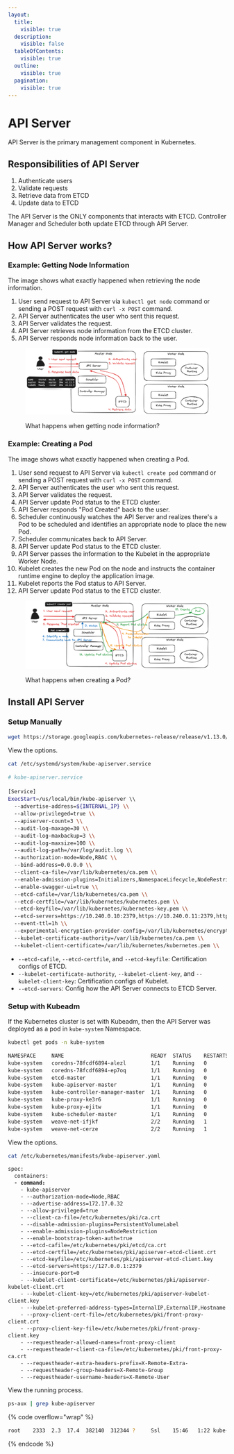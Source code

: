 ```yaml
---
layout:
  title:
    visible: true
  description:
    visible: false
  tableOfContents:
    visible: true
  outline:
    visible: true
  pagination:
    visible: true
---
```


# API Server

API Server is the primary management component in Kubernetes.

## Responsibilities of API Server

1. Authenticate users
2. Validate requests
3. Retrieve data from ETCD
4. Update data to ETCD

The API Server is the ONLY components that interacts with ETCD. Controller Manager and Scheduler both update ETCD through API Server.

## How API Server works?

### Example: Getting Node Information

The image shows what exactly happened when retrieving the node information.

1. User send request to API Server via `kubectl get node` command or sending a POST request with `curl -x POST` command.
2. API Server authenticates the user who sent this request.
3. API Server validates the request.
4. API Server retrieves node information from the ETCD cluster.
5. API Server responds node information back to the user.

<figure><img src="../.gitbook/assets/api-server-get-node-info (1).png" alt=""><figcaption><p>What happens when getting node information?</p></figcaption></figure>

### Example: Creating a Pod

The image shows what exactly happened when creating a Pod.

1. User send request to API Server via `kubectl create pod` command or sending a POST request with `curl -x POST` command.
2. API Server authenticates the user who sent this request.
3. API Server validates the request.
4. API Server update Pod status to the ETCD cluster.
5. API Server responds "Pod Created" back to the user.
6. Scheduler continuously watches the API Server and realizes there's a Pod to be scheduled and identifies an appropriate node to place the new Pod.
7. Scheduler communicates back to API Server.
8. API Server update Pod status to the ETCD cluster.
9. API Server passes the information to the Kubelet in the appropriate Worker Node.
10. Kubelet creates the new Pod on the node and instructs the container runtime engine to deploy the application image.
11. Kubelet reports the Pod status to API Server.
12. API Server update Pod status to the ETCD cluster.

<figure><img src="../.gitbook/assets/api-server-create-a-pod.png" alt=""><figcaption><p>What happens when creating a Pod?</p></figcaption></figure>

## Install API Server

### Setup Manually

```sh
wget https://storage.googleapis.com/kubernetes-release/release/v1.13.0/bin/linux/amd64/kube-apiserver
```

View the options.

```sh
cat /etc/systemd/system/kube-apiserver.service
```

```sh
# kube-apiserver.service

[Service]
ExecStart=/us/local/bin/kube-apiserver \\
  --advertise-address=${INTERNAL_IP} \\
  --allow-privileged=true \\
  --apiserver-count=3 \\
  --audit-log-maxage=30 \\
  --audit-log-maxbackup=3 \\
  --audit-log-maxsize=100 \\
  --audit-log-path=/var/log/audit.log \\
  --authorization-mode=Node,RBAC \\
  --bind-address=0.0.0.0 \\
  --client-ca-file=/var/lib/kubernetes/ca.pem \\
  --enable-admission-plugins=Initializers,NamespaceLifecycle,NodeRestriction,LimitRanger,ServiceAccount,DefaultstorageClass,ResourceQuota \\
  --enable-swagger-ui=true \\
  --etcd-cafile=/var/lib/kubernetes/ca.pem \\
  --etcd-certfile=/var/lib/kubernetes/kubernetes.pem \\
  --etcd-keyfile=/var/lib/kubernetes/kubernetes-key.pem \\
  --etcd-servers=https://10.240.0.10:2379,https://10.240.0.11:2379,https://10.240.0.12:2379 \\
  --event-ttl=1h \\
  --experimental-encryption-provider-config=/var/lib/kubernetes/encryption-config.yaml \\
  --kubelet-certificate-authority=/var/lib/kubernetes/ca.pem \\
  --kubelet-client-certificate=/var/lib/kubernetes/kubernetes.pem \\
```

* `--etcd-cafile`, `--etcd-certfile`, and `--etcd-keyfile`: Certification configs of ETCD.
* `--kubelet-certificate-authority`, `--kubelet-client-key`, and `--kubelet-client-key`: Certification configs of Kubelet.
* `--etcd-servers`: Config how the API Server connects to ETCD Server.

### Setup with Kubeadm

If the Kubernetes cluster is set with Kubeadm, then the API Server was deployed as a pod in `kube-system` Namespace.

```sh
kubectl get pods -n kube-system
```

```sh
NAMESPACE     NAME                            READY  STATUS    RESTARTS   AGE
kube-system   coredns-78fcdf6894-alezl        1/1    Running   0          1h
kube-system   coredns-78fcdf6894-ep7oq        1/1    Running   0          1h
kube-system   etcd-master                     1/1    Running   0          1h
kube-system   kube-apiserver-master           1/1    Running   0          1h
kube-system   kube-controller-manager-master  1/1    Running   0          1h
kube-system   kube-proxy-ke3r6                1/1    Running   0          1h
kube-system   kube-proxy-ejitw                1/1    Running   0          1h
kube-system   kube-scheduler-master           1/1    Running   0          1h
kube-system   weave-net-ifjkf                 2/2    Running   1          1h
kube-system   weave-net-cerze                 2/2    Running   1          1h
```

View the options.

```sh
cat /etc/kubernetes/manifests/kube-apiserver.yaml
```

<pre class="language-sh"><code class="lang-sh">spec:
  containers:
<strong>  - command:
</strong>    - kube-apiserver
    - --authorization-mode=Node,RBAC
    - --advertise-address=172.17.0.32
    - --allow-privileged=true
    - --client-ca-file=/etc/kubernetes/pki/ca.crt
    - --disable-admission-plugins=PersistentVolumeLabel
    - --enable-admission-plugins=NodeRestriction
    - --enable-bootstrap-token-auth=true
    - --etcd-cafile=/etc/kubernetes/pki/etcd/ca.crt
    - --etcd-certfile=/etc/kubernetes/pki/apiserver-etcd-client.crt
    - --etcd-keyfile=/etc/kubernetes/pki/apiserver-etcd-client.key
    - --etcd-servers=https://127.0.0.1:2379
    - --insecure-port=0
    - --kubelet-client-certificate=/etc/kubernetes/pki/apiserver-kubelet-client.crt
    - --kubelet-client-key=/etc/kubernetes/pki/apiserver-kubelet-client.key
    - --kubelet-preferred-address-types=InternalIP,ExternalIP,Hostname
    - --proxy-client-cert-file=/etc/kubernetes/pki/front-proxy-client.crt
    - --proxy-client-key-file=/etc/kubernetes/pki/front-proxy-client.key
    - --requestheader-allowed-names=front-proxy-client
    - --requestheader-client-ca-file=/etc/kubernetes/pki/front-proxy-ca.crt
    - --requestheader-extra-headers-prefix=X-Remote-Extra-
    - --requestheader-group-headers=X-Remote-Group
    - --requestheader-username-headers=X-Remote-User
</code></pre>

View the running process.

```sh
ps-aux | grep kube-apiserver
```

{% code overflow="wrap" %}
```sh
root    2333  2.3  17.4  382140  312344 ?     Ssl    15:46   1:22 kube-apiserver --authorization-mode=Node,RBAC --advertise-address=172.17.0.32 --allow-privileged=true --client-ca-file=/etc/kubernetes/pki/ca.crt --disable-admission-plugins=PersistentVolumeLabel --enable-admission-plugins=NodeRestriction --enable-bootstrap-token-auth=true --etcd-cafile=/etc/kubernetes/pki/etcd/ca.crt --etcd-certfile=/etc/kubernetes/pki/apiserver-etcd-client.crt --etcd-keyfile=/etc/kubernetes/pki/apiserver-etcd-client.key --etcd-servers=https://127.0.0.1:2379 --insecure-port=0 --kubelet-client-certificate=/etc/kubernetes/pki/apiserver-kubelet-client.crt --kubelet-client-key=/etc/kubernetes/pki/apiserver-kubelet-client.key --kubelet-preferred-address-types=InternalIP,ExternalIP,Hostname --proxy-client-cert-file=/etc/kubernetes/pki/front-proxy-client.crt --proxy-client-key-file=/etc/kubernetes/pki/front-proxy-client.key--requestheader-allowed-names=front-proxy-client --requestheader-client-ca-file=/etc/kubernetes/pki/front-proxy-ca.crt --requestheader-extra-headers-prefix=X-Remote-Extra- --requestheader-group-headers=X-Remote-Group --requestheader-username-headers=X-Remote-User --secure-port=6443 --service-account-key-file=/etc/kubernetes/pki/sa.pub --service-cluster-ip-range=10.96.0.0/12 --tls-cert-file=/etc/kubernetes/pki/apiserver.crt --tls-private-key-file=/etc/kubernetes/pki/apiserver.key
```
{% endcode %}
